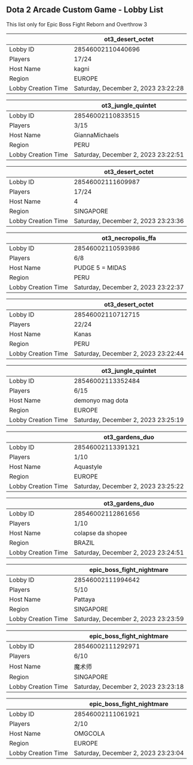 ## Dota 2 Arcade Custom Game - Lobby List

This list only for Epic Boss Fight Reborn and Overthrow 3

|  | ot3_desert_octet |
| ------ | ------ |
| Lobby ID | 28546002110440696 |
| Players | 17/24 |
| Host Name | kagni |
| Region | EUROPE |
| Lobby Creation Time | Saturday, December 2, 2023 23:22:28 |


|  | ot3_jungle_quintet |
| ------ | ------ |
| Lobby ID | 28546002110833515 |
| Players | 3/15 |
| Host Name | GiannaMichaels |
| Region | PERU |
| Lobby Creation Time | Saturday, December 2, 2023 23:22:51 |


|  | ot3_desert_octet |
| ------ | ------ |
| Lobby ID | 28546002111609987 |
| Players | 17/24 |
| Host Name | 4 |
| Region | SINGAPORE |
| Lobby Creation Time | Saturday, December 2, 2023 23:23:36 |


|  | ot3_necropolis_ffa |
| ------ | ------ |
| Lobby ID | 28546002110593986 |
| Players | 6/8 |
| Host Name | PUDGE 5 = MIDAS |
| Region | PERU |
| Lobby Creation Time | Saturday, December 2, 2023 23:22:37 |


|  | ot3_desert_octet |
| ------ | ------ |
| Lobby ID | 28546002110712715 |
| Players | 22/24 |
| Host Name | Kanas |
| Region | PERU |
| Lobby Creation Time | Saturday, December 2, 2023 23:22:44 |


|  | ot3_jungle_quintet |
| ------ | ------ |
| Lobby ID | 28546002113352484 |
| Players | 6/15 |
| Host Name | demonyo mag dota |
| Region | EUROPE |
| Lobby Creation Time | Saturday, December 2, 2023 23:25:19 |


|  | ot3_gardens_duo |
| ------ | ------ |
| Lobby ID | 28546002113391321 |
| Players | 1/10 |
| Host Name | Aquastyle |
| Region | EUROPE |
| Lobby Creation Time | Saturday, December 2, 2023 23:25:22 |


|  | ot3_gardens_duo |
| ------ | ------ |
| Lobby ID | 28546002112861656 |
| Players | 1/10 |
| Host Name | colapse da shopee |
| Region | BRAZIL |
| Lobby Creation Time | Saturday, December 2, 2023 23:24:51 |


|  | epic_boss_fight_nightmare |
| ------ | ------ |
| Lobby ID | 28546002111994642 |
| Players | 5/10 |
| Host Name | Pattaya |
| Region | SINGAPORE |
| Lobby Creation Time | Saturday, December 2, 2023 23:23:59 |


|  | epic_boss_fight_nightmare |
| ------ | ------ |
| Lobby ID | 28546002111292971 |
| Players | 6/10 |
| Host Name | 魔术师 |
| Region | SINGAPORE |
| Lobby Creation Time | Saturday, December 2, 2023 23:23:18 |


|  | epic_boss_fight_nightmare |
| ------ | ------ |
| Lobby ID | 28546002111061921 |
| Players | 2/10 |
| Host Name | OMGCOLA |
| Region | EUROPE |
| Lobby Creation Time | Saturday, December 2, 2023 23:23:04 |


